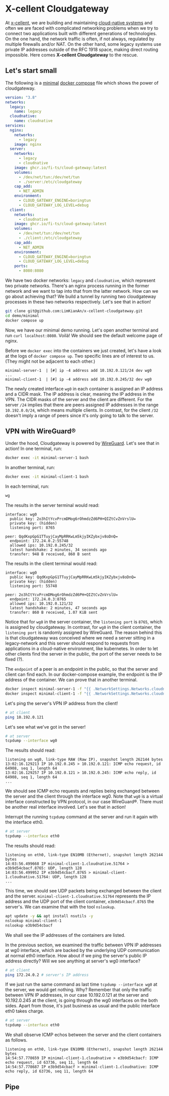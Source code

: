 # X-cellent Cloudgateway

At [x-cellent](https://www.x-cellent.com/), we are building and maintaining [cloud-native systems](https://metal-stack.io/) and often we are faced with complicated networking problems when we try to connect two applications built with different generations of technologies. On the one hand, the network traffic is often, if not always, regulated by multiple firewalls and/or NAT. On the other hand, some legacy systems use private IP addresses outside of the RFC 1918 space, making direct routing impossible. Here comes **X-cellent Cloudgateway** to the rescue.

## Let's start small

The following is a [minimal](https://github.com/LimKianAn/x-cellent-cloudgateway/demo/minimal/docker-compose.yaml) [docker compose](https://docs.docker.com/compose/install/) file which shows the power of cloudgateway.

```yaml
version: "3.8"
networks:
  legacy:
    name: legacy
  cloudnative:
    name: cloudnative
services:
  nginx:
    networks:
      - legacy
    image: nginx
  server:
    networks:
      - legacy
      - cloudnative
    image: ghcr.io/fi-ts/cloud-gateway:latest
    volumes:
      - /dev/net/tun:/dev/net/tun
      - ./server:/etc/cloudgateway
    cap_add:
      - NET_ADMIN
    environment:
      - CLOUD_GATEWAY_ENGINE=boringtun
      - CLOUD_GATEWAY_LOG_LEVEL=debug
  client:
    networks:
      - cloudnative
    image: ghcr.io/fi-ts/cloud-gateway:latest
    volumes:
      - /dev/net/tun:/dev/net/tun
      - ./client:/etc/cloudgateway
    cap_add:
      - NET_ADMIN
    environment:
      - CLOUD_GATEWAY_ENGINE=boringtun
      - CLOUD_GATEWAY_LOG_LEVEL=debug
    ports:
      - 8080:8080
```

We have two docker networks: `legacy` and `cloudnative`, which represent two private networks. There's an nginx process running in the former network and we want to tap into that from the latter network. How can we go about achieving that? We build a tunnel by running two cloudgateway processes in these two networks respectively. Let's see that in action!

```sh
git clone git@github.com:LimKianAn/x-cellent-cloudgateway.git
cd demo/minimal
docker compose up
```

Now, we have our minimal demo running. Let's open another terminal and run `curl localhost:8080`. Voilà! We should see the default welcome page of nginx.

Before we `docker exec` into the containers we just created, let's have a look at the logs of `docker compose up`. Two specific lines are of interest to us. (They might not be adjacent to each other.)

```termial
minimal-server-1  | [#] ip -4 address add 10.192.0.121/24 dev wg0
...
minimal-client-1  | [#] ip -4 address add 10.192.0.245/32 dev wg0
```

The newly created interface `wg0` in each container is assigned an IP address and a CIDR mask. The IP address is clear, meaning the IP address in the VPN. The CIDR masks of the server and the client are different. For the server `/24` implies that there are peers assigned IP addresses in the range `10.192.0.0/24`, which means multiple clients. In contrast, for the client `/32` doesn't imply a range of peers since it's only going to talk to the server.

## VPN with WireGuard&reg;

Under the hood, Cloudgateway is powered by [WireGuard](https://www.wireguard.com/). Let's see that in action! In one terminal, run:

```sh
docker exec -it minimal-server-1 bash
```

In another terminal, run:

```sh
docker exec -it minimal-client-1 bash
```

In each terminal, run:

```sh
wg
```

The results in the server terminal would read:

```terminal
interface: wg0
  public key: 2o3hItYcvPrcmDMog6rOhmdzZd6PH+QIZtCvZnVrslU=
  private key: (hidden)
  listening port: 8765

peer: QqdKxpGpG1TTuyjCayMpRRKwLm5kjyIKZybxjv8oDnQ=
  endpoint: 172.24.0.2:55748
  allowed ips: 10.192.0.245/32
  latest handshake: 2 minutes, 34 seconds ago
  transfer: 948 B received, 860 B sent
```

The results in the client terminal would read:

```terminal
interface: wg0
  public key: QqdKxpGpG1TTuyjCayMpRRKwLm5kjyIKZybxjv8oDnQ=
  private key: (hidden)
  listening port: 55748

peer: 2o3hItYcvPrcmDMog6rOhmdzZd6PH+QIZtCvZnVrslU=
  endpoint: 172.24.0.3:8765
  allowed ips: 10.192.0.121/32
  latest handshake: 2 minutes, 47 seconds ago
  transfer: 860 B received, 1.07 KiB sent
```

Notice that for `wg0` in the server container, the `listening port` is `8765`, which is assigned by cloudgateway. In contrast, for `wg0` in the client container, the `listening port` is randomly assigned by WireGuard. The reason behind this is that cloudgateway was conceived where we need a server sitting in a legacy-network and this server should respond to requests from applications in a cloud-native environment, like kubernetes. In order to let other clients find the server in the public, the port of the server needs to be fixed (?).

The `endpoint` of a peer is an endpoint in the public, so that the server and client can find each. In our docker-compose example, the endpoint is the IP address of the container. We can prove that in another terminal.

```sh
docker inspect minimal-server-1 -f "{{ .NetworkSettings.Networks.cloudnative.IPAddress }}"
docker inspect minimal-client-1 -f "{{ .NetworkSettings.Networks.cloudnative.IPAddress }}"
```

Let's ping the server's VPN IP address from the client!

```sh
# at client
ping 10.192.0.121
```

Let's see what we've got in the server!

```sh
# at server
tcpdump --interface wg0
```

The results should read:

```terminal
listening on wg0, link-type RAW (Raw IP), snapshot length 262144 bytes
13:02:16.129213 IP 10.192.0.245 > 10.192.0.121: ICMP echo request, id 64908, seq 1, length 64
13:02:16.129257 IP 10.192.0.121 > 10.192.0.245: ICMP echo reply, id 64908, seq 1, length 64
...
```

We should see ICMP echo requests and replies being exchanged between the server and the client through the interface wg0. Note that `wg0` is a virtual interface constructed by VPN protocol, in our case WireGuard&reg;. There must be another real interface involved. Let's see that in action!

Interrupt the running `tcpdump` command at the server and run it again with the interface eth0.

```sh
# at server
tcpdump --interface eth0
```

The results should read:

```terminal
listening on eth0, link-type EN10MB (Ethernet), snapshot length 262144 bytes
14:03:56.499668 IP minimal-client-1.cloudnative.51764 > e3b9d54cbacf.8765: UDP, length 128
14:03:56.499952 IP e3b9d54cbacf.8765 > minimal-client-1.cloudnative.51764: UDP, length 128
...
```

This time, we should see UDP packets being exchanged between the client and the server. `minimal-client-1.cloudnative.51764` represents the IP address and the UDP port of the client container, `e3b9d54cbacf.8765` the server's. We can examine that with the tool `nslookup`.

```sh
apt update -y && apt install nsutils -y
nslookup minimal-client-1
nslookup e3b9d54cbacf
```

We shall see the IP addresses of the containers are listed.

In the previous section, we examined the traffic between VPN IP addresses at wg0 interface, which are backed by the
underlying UDP communication at normal eth0 interface. How about if we ping the server's public IP address directly? Will we see anything at server's wg0 interface?

```sh
# at client
ping 172.24.0.2 # server's IP address
```

If we just run the same command as last time `tcpdump --interface wg0` at the server, we would get nothing. Why? Remember that only the traffic between VPN IP addresses, in our case 10.192.0.121 at the server and 10.192.0.245 at the client, is going through the wg0 interfaces on the both sides. Apart from those, it's just business as usual and the public interface eth0 takes charge.

```sh
# at server
tcpdump --interface eth0
```

We shall observe ICMP echos between the server and the client containers as follows.

```terminal
listening on eth0, link-type EN10MB (Ethernet), snapshot length 262144 bytes
14:54:57.778659 IP minimal-client-1.cloudnative > e3b9d54cbacf: ICMP echo request, id 63736, seq 11, length 64
14:54:57.778687 IP e3b9d54cbacf > minimal-client-1.cloudnative: ICMP echo reply, id 63736, seq 11, length 64
```

## Pipe
